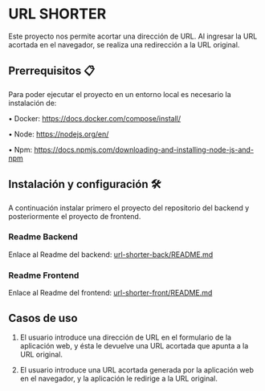 # URL SHORTER

Este proyecto nos permite acortar una dirección de URL. Al ingresar la URL acortada en el navegador, se realiza una redirección a la URL original.

## Prerrequisitos 📋

Para poder ejecutar el proyecto en un entorno local es necesario la instalación de:

• Docker: https://docs.docker.com/compose/install/

• Node: https://nodejs.org/en/

• Npm: https://docs.npmjs.com/downloading-and-installing-node-js-and-npm

## Instalación y configuración 🛠️

A continuación instalar primero el proyecto del repositorio del backend y posteriormente el proyecto de frontend.

### Readme Backend

Enlace al Readme del backend: [url-shorter-back/README.md](url-shorter-back/README.md)

### Readme Frontend

Enlace al Readme del frontend: [url-shorter-front/README.md](url-shorter-front/README.md)

## Casos de uso

1. El usuario introduce una dirección de URL en el formulario de la aplicación web, y ésta le devuelve una URL acortada que apunta a la URL original.

2. El usuario introduce una URL acortada generada por la aplicación web en el navegador, y la aplicación le redirige a la URL original.
